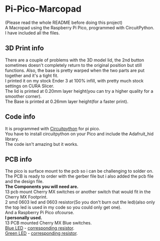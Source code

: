 # Pi-Pico-Marcopad
(Please read the whole README before doing this project)  
A Macropad using the Raspberry Pi Pico, programmed with CircuitPython.  
I have included all the files.  

## 3D Print info
There are a couple of problems with the 3D model lid, the 2nd button sometimes doesn't completely return to the original position but still functions.
Also, the base is pretty warped when the two parts are put together and it's a tight fit.  
I printed it on my stock Ender 3 at 100% infill, with pretty much stock settings on CURA Slicer.  
The lid is printed at 0.20mm layer height(you can try a higher quality for a smoother corner).  
The Base is printed at 0.26mm layer height(for a faster print).  

## Code info
It is programmed with [Circuitpython](https://circuitpython.org/board/raspberry_pi_pico/) for pi pico.  
You have to install circuitpython on your Pico and include the Adafruit_hid library.  
The code isn't amazing but it works.

## PCB info
The pico is surface mount to the pcb so i can be challenging to solder on.  
The PCB is ready to order with the gerber file but i also added the pcb file and the design file.  
**The Components you will need are.**  
13 pcb mount Cherry MX switches or another switch that would fit in the Cherry MX Footprint.  
2 smd 0603 led and 0603 resistor(So you don't burn out the led)(also only the top led is used in my code so you could only get one).  
And a Raspberry Pi Pico ofcourse.  
**I personally used.**  
13 PCB mounted Cherry MX Blue switches.  
[Blue LED](https://lcsc.com/product-detail/Light-Emitting-Diodes-LED_Everlight-Elec-19-217-BHC-ZL1M2RY-3T_C72041.html) - [corresponding resistor](https://lcsc.com/product-detail/Chip-Resistor-Surface-Mount_Viking-Tech-ARG03FTC1470_C217738.html).  
[Green LED](https://lcsc.com/product-detail/Light-Emitting-Diodes-LED_0603-Green-light_C72043.html) - [corresponding resistor](https://lcsc.com/product-detail/Chip-Resistor-Surface-Mount_Viking-Tech-ARG03FTC3090_C217955.html).  
